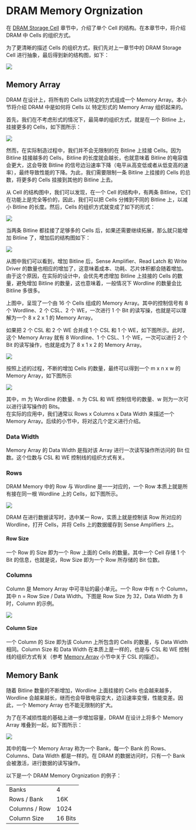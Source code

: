 # DRAM Memory Orgnization

在 [DRAM Storage Cell](./dram_storage_cell.html) 章节中，介绍了单个 Cell 的结构。在本章节中，将介绍 DRAM 中 Cells 的组织方式。

为了更清晰的描述 Cells 的组织方式，我们先对上一章节中的 DRAM Storage Cell 进行抽象，最后得到新的结构图，如下：

![](dram_memory_cell.png)

## Memory Array

DRAM 在设计上，将所有的 Cells 以特定的方式组成一个 Memory Array。本小节将介绍 DRAM 中是如何将 Cells 以 特定形式的 Memory Array 组织起来的。

首先，我们在不考虑形式的情况下，最简单的组织方式，就是在一个 Bitline 上，挂接更多的 Cells，如下图所示：

![](cells_on_wordline.png)

然而，在实际制造过程中，我们并不会无限制的在 Bitline 上挂接 Cells。因为 Bitline 挂接越多的 Cells，Bitline 的长度就会越长，也就意味着 Bitline 的电容值会更大，这会导致 Bitline 的信号边沿速率下降（电平从高变低或者从低变高的速率），最终导致性能的下降。为此，我们需要限制一条 Bitline 上挂接的 Cells 的总数，将更多的 Cells 挂接到其他的 Bitline 上去。

从 Cell 的结构图中，我们可以发现，在一个 Cell 的结构中，有两条 Bitline，它们在功能上是完全等价的，因此，我们可以把 Cells 分摊到不同的 Bitline 上，以减小 Bitline 的长度。然后，Cells 的组织方式就变成了如下的形式：

![](cells_on_bitlines.png)

当两条 Bitline 都挂接了足够多的 Cells 后，如果还需要继续拓展，那么就只能增加 Bitline 了，增加后的结构图如下：

![](more_bitlines.png)

从图中我们可以看到，增加 Bitline 后，Sense Amplifier、Read Latch 和 Write Driver 的数量也相应的增加了，这意味着成本、功耗、芯片体积都会随着增加。由于这个原因，在实际的设计中，会优先考虑增加 Bitline 上挂接的 Cells 的数量，避免增加 Bitline 的数量，这也意味着，一般情况下 Wordline 的数量会比 Bitline 多很多。

上图中，呈现了一个由 16 个 Cells 组成的 Memory Array。其中的控制信号有 8 个 Wordline、2 个 CSL、2 个 WE，一次进行 1 个 Bit 的读写操，也就是可以理解为一个 8 x 2 x 1 的 Memory Array。

如果把 2 个 CSL 和 2 个 WE 合并成 1 个 CSL 和 1 个 WE，如下图所示。此时，这个 Memory Array 就有 8 Wordline、1 个 CSL、1 个 WE，一次可以进行 2 个 Bit 的读写操作，也就是成为了 8 x 1 x 2 的 Memory Array。

![](one_csl.png)

按照上述的过程，不断的增加 Cells 的数量，最终可以得到一个 m x n x w 的 Memory Array，如下图所示

![](array.png)

其中，m 为 Wordline 的数量、n 为 CSL 和 WE 控制信号的数量、w 则为一次可以进行读写操作的 Bits。  
在实际的应用中，我们通常以 Rows x Columns x Data Width 来描述一个 Memory Array。后续的小节中，将对这几个定义进行介绍。

### Data Width

Memory Array 的 Data Width 是指对该 Array 进行一次读写操作所访问的 Bit 位数。这个位数与 CSL 和 WE 控制线的组织方式有关。

### Rows

DRAM Memory 中的 Row 与 Wordline 是一一对应的，一个 Row 本质上就是所有接在同一根 Wordline 上的 Cells，如下图所示。

![](row.png)

DRAM 在进行数据读写时，选中某一 Row，实质上就是控制该 Row 所对应的 Wordline，打开 Cells，并将 Cells 上的数据缓存到 Sense Amplifiers 上。

#### Row Size

一个 Row 的 Size 即为一个 Row 上面的 Cells 的数量。其中一个 Cell 存储 1 个 Bit 的信息，也就是说，Row Size 即为一个 Row 所存储的 Bit 位数。

### Columns

Column 是 Memory Array 中可寻址的最小单元。一个 Row 中有 n 个 Column，其中 n = Row Size / Data Width。下图是 Row Size 为 32，Data Width 为 8 时，Column 的示例。

![](column.png)

#### Column Size

一个 Column 的 Size 即为该 Column 上所包含的 Cells 的数量，与 Data Width 相同。Column Size 和 Data Width 在本质上是一样的，也是与 CSL 和 WE 控制线的组织方式有关（参考 [Memory Array](#memory-array) 小节中关于 CSL 的描述）。

## Memory Bank

随着 Bitline 数量的不断增加，Wordline 上面挂接的 Cells 也会越来越多，Wordline 会越来越长，继而也会导致电容变大，边沿速率变慢，性能变差。因此，一个 Memory Array 也不能无限制的扩大。

为了在不减损性能的基础上进一步增加容量，DRAM 在设计上将多个 Memory Array 堆叠到一起，如下图所示：

![](banks.png)

其中的每一个 Memory Array 称为一个 Bank，每一个 Bank 的 Rows、Columns、Data Width 都是一样的。在 DRAM 的数据访问时，只有一个 Bank 会被激活，进行数据的读写操作。

以下是一个 DRAM Memory Orgnization 的例子：

|  |  |
| -- | -- |
| Banks | 4 |
| Rows / Bank | 16K |
| Columns / Row | 1024 |
| Column Size | 16 Bits |

